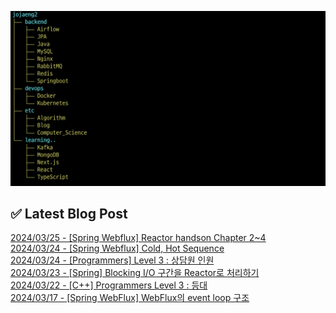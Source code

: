 ![image](./image/231205.png)

## ✅ Latest Blog Post

[2024/03/25 - [Spring Webflux] Reactor handson Chapter 2~4](http://blog.naver.com/ds4ouj/223395102062?fromRss=true) <br/>
[2024/03/24 - [Spring Webflux] Cold, Hot Sequence](http://blog.naver.com/ds4ouj/223393764322?fromRss=true) <br/>
[2024/03/24 - [Programmers] Level 3 : 상담원 인원](http://blog.naver.com/ds4ouj/223393658506?fromRss=true) <br/>
[2024/03/23 - [Spring] Blocking I/O 구간을 Reactor로 처리하기](http://blog.naver.com/ds4ouj/223392993576?fromRss=true) <br/>
[2024/03/22 - [C++] Programmers Level 3 : 등대](http://blog.naver.com/ds4ouj/223392342733?fromRss=true) <br/>
[2024/03/17 - [Spring WebFlux] WebFlux의 event loop 구조](http://blog.naver.com/ds4ouj/223386167543?fromRss=true) <br/>
